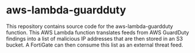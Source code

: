 # aws-lambda-guardduty
This repository contains source code for the aws-lambda-guardduty function.  This AWS Lambda function translates feeds from AWS GuardDuty findings into a list of malicious IP addresses that are then stored in an S3 bucket. A FortiGate can then consume this list as an external threat feed.
